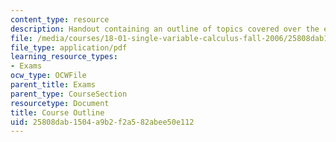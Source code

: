 ```yaml
---
content_type: resource
description: Handout containing an outline of topics covered over the entire course.
file: /media/courses/18-01-single-variable-calculus-fall-2006/25808dab1504a9b2f2a582abee50e112_schedulef06.pdf
file_type: application/pdf
learning_resource_types:
- Exams
ocw_type: OCWFile
parent_title: Exams
parent_type: CourseSection
resourcetype: Document
title: Course Outline
uid: 25808dab-1504-a9b2-f2a5-82abee50e112
---
```

